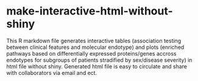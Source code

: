 # make-interactive-html-without-shiny
This R markdown file generates interactive tables (association testing between clinical features and molecular endotype) and plots (enriched pathways based on differentially expressed proteins/genes accross endotypes for subgroups of patients stradified by sex/disease severity) in html file without shiny. Generated html file is easy to circulate and share with collaborators via email and ect.
